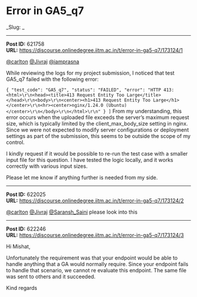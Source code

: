 # Error in GA5_q7
_Slug: _

---
**Post ID:** 621758  
**URL:** https://discourse.onlinedegree.iitm.ac.in/t/error-in-ga5-q7/173124/1  

[@carlton](/u/carlton) [@Jivraj](/u/jivraj) [@iamprasna](/u/iamprasna)


While reviewing the logs for my project submission, I noticed that test GA5_q7 failed with the following error:


`{
        "test_code": "GA5_q7",
        "status": "FAILED",
        "error": "HTTP 413: <html>\r\n<head><title>413 Request Entity Too Large</title></head>\r\n<body>\r\n<center><h1>413 Request Entity Too Large</h1></center>\r\n<hr><center>nginx/1.24.0 (Ubuntu)</center>\r\n</body>\r\n</html>\r\n"
    }
]`
From my understanding, this error occurs when the uploaded file exceeds the server’s maximum request size, which is typically limited by the client_max_body_size setting in nginx. Since we were not expected to modify server configurations or deployment settings as part of the submission, this seems to be outside the scope of my control.


I kindly request if it would be possible to re-run the test case with a smaller input file for this question. I have tested the logic locally, and it works correctly with various input sizes.


Please let me know if anything further is needed from my side.

---
**Post ID:** 622025  
**URL:** https://discourse.onlinedegree.iitm.ac.in/t/error-in-ga5-q7/173124/2  

[@carlton](/u/carlton) [@Jivraj](/u/jivraj) [@Saransh_Saini](/u/saransh_saini) please look into this

---
**Post ID:** 622246  
**URL:** https://discourse.onlinedegree.iitm.ac.in/t/error-in-ga5-q7/173124/3  

Hi Mishat,


Unfortunately the requirement was that your endpoint would be able to handle anything that a GA would normally require. Since your endpoint fails to handle that scenario, we cannot re evaluate this endpoint. The same file was sent to others and it succeeded.


Kind regards

